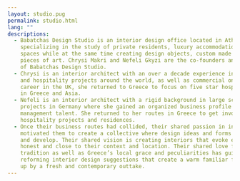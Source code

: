 ```yaml
---
layout: studio.pug
permalink: studio.html
lang: ""
descriptions:
  - Babatchas Design Studio is an interior design office located in Athens, Greece,
    specializing in the study of private residents, luxury accommodation and commercial
    spaces while at the same time creating design objects, custom made furniture and
    pieces of art. Chrysi Makri and Nefeli Gkyzi are the co-founders and creative directors
    of Babatchas Design Studio.
  - Chrysi is an interior architect with an over a decade experience in high end residential
    and hospitality projects around the world, as well as commercial ones. After a successful
    career in the UK, she returned to Greece to focus on five star hospitality projects
    in Greece and Asia.
  - Nefeli is an interior architect with a rigid background in large scale commercial
    projects in Germany where she gained an organized business profile as well as a
    management talent. She returned to her routes in Greece to get involved in luxury
    hospitality projects and residences.
  - Once their business routes had collided, their shared passion in interiors and art
    motivated them to create a collective where design ideas and forms could flourish
    and develop. Their shared vision is creating interiors that evoke emotions and remain
    honest and close to their context and location. Their shared love for their country’s
    tradition as well as Greece’s local grace and peculiarities has guided them towards
    reforming interior design suggestions that create a warm familiar feeling spiced
    up by a fresh and contemporary outtake.
---
```

